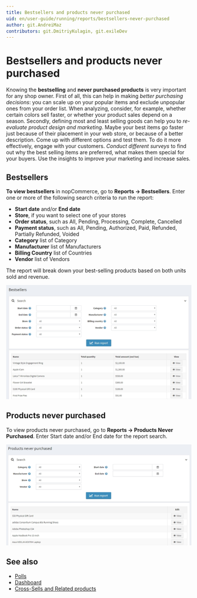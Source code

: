 ```yaml
---
title: Bestsellers and products never purchased
uid: en/user-guide/running/reports/bestsellers-never-purchased
author: git.AndreiMaz
contributors: git.DmitriyKulagin, git.exileDev
---
```


# Bestsellers and products never purchased

Knowing the **bestselling** and **never purchased products** is very important for any shop owner. First of all, this can help in making *better purchasing decisions*: you can scale up on your popular items and exclude unpopular ones from your order list. When analyzing, consider, for example, whether certain colors sell faster, or whether your product sales depend on a season. Secondly, defining most and least selling goods can help you to *re-evaluate product design and marketing*. Maybe your best items go faster just because of their placement in your web store, or because of a better description. Come up with different options and test them. To do it more effectively, engage with your customers. *Conduct different surveys* to find out why the best selling items are preferred, what makes them special for your buyers. Use the insights to improve your marketing and increase sales.

## Bestsellers

**To view bestsellers** in nopCommerce, go to **Reports → Bestsellers**. Enter one or more of the following search criteria to run the report:

* **Start date** and/or **End date**
* **Store**, if you want to select one of your stores
* **Order status**, such as All, Pending, Processing, Complete, Cancelled
* **Payment status**, such as All, Pending, Authorized, Paid, Refunded, Partially Refunded, Voided
* **Category** list of Category
* **Manufacturer** list of Manufacturers
* **Billing Country** list of Countries
* **Vendor** list of Vendors

The report will break down your best-selling products based on both units sold and revenue.

![bestsellers](_static/bestsellers-never-purchased/bestsellers.jpeg)

## Products never purchased

To view products never purchased, go to **Reports → Products Never Purchased**. Enter Start date and/or End date for the report search.

![never-purchased](_static/bestsellers-never-purchased/never-purchased.jpg)

## See also

* [Polls](xref:en/user-guide/marketing/content/polls)
* [Dashboard](xref:en/user-guide/running/reports/dashboard)
* [Cross-Sells and Related products](xref:en/user-guide/marketing/promotional/cross-sells-related-products)
